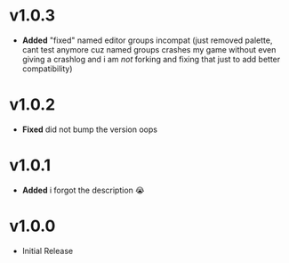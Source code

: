 # v1.0.3
- **Added** "fixed" named editor groups incompat (just removed palette, cant test anymore cuz named groups crashes my game without even giving a crashlog and i am *not* forking and fixing that just to add better compatibility)


# v1.0.2
- **Fixed** did not bump the version oops


# v1.0.1
- **Added** i forgot the description :sob:

# v1.0.0
- Initial Release